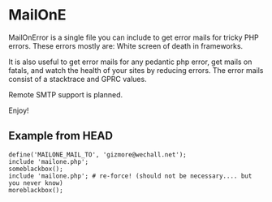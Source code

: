 # MailOnE
MailOnError is a single file you can include to get error mails for tricky PHP errors.
These errors mostly are: White screen of death in frameworks.

It is also useful to get error mails for any pedantic php error, get mails on fatals, and watch the health of your sites by reducing errors.
The error mails consist of a stacktrace and GPRC values.

Remote SMTP support is planned.

Enjoy!


## Example from HEAD

    define('MAILONE_MAIL_TO', 'gizmore@wechall.net');
    include 'mailone.php';
    someblackbox();
    include 'mailone.php'; # re-force! (should not be necessary.... but you never know)
    moreblackbox();
